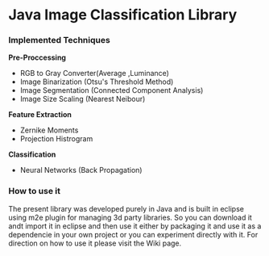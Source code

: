 # Java Image Classification Library

<h3>Implemented Techniques</h3>
 
 <b>Pre-Proccessing</b>
   
   * RGB to Gray Converter(Average ,Luminance)
   * Image Binarization (Otsu's Threshold Method)
   * Image Segmentation (Connected Component Analysis)
   * Image Size Scaling (Nearest Neibour)
 
<b>Feature Extraction</b>
   * Zernike Moments
   * Projection Histrogram
 
<b>Classification</b>
   * Neural Networks (Back Propagation)

<h3>How to use it</h3>
The present library  was developed purely in Java and is built in eclipse using m2e plugin for managing 3d party libraries. So you can download it andt import it in eclipse and then use it either by packaging it and use it as a dependencie in your own project or you can experiment directly with it. For direction on how to use it please visit the Wiki page.   
